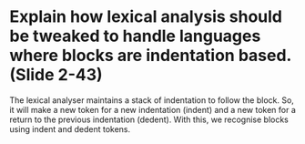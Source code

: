# Explain how lexical analysis should be tweaked to handle languages  where blocks are indentation based. (Slide 2-43)

The lexical analyser maintains a stack of indentation to follow the block. So, it will make a new token for a new indentation (indent) and a new token for a return to the previous indentation (dedent). With this, we recognise blocks using indent and dedent tokens.